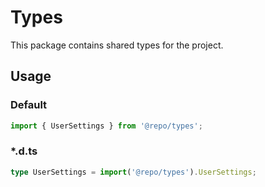 # Types

This package contains shared types for the project.

## Usage

### Default

```typescript
import { UserSettings } from '@repo/types';
```

### *.d.ts

```typescript
type UserSettings = import('@repo/types').UserSettings;
```
